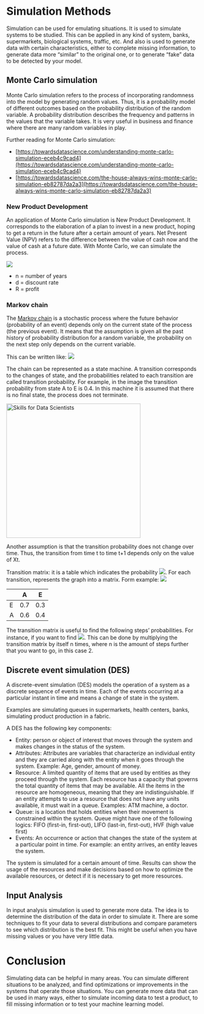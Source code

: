 
# Simulation Methods
Simulation can be used for emulating situations. It is used to simulate systems to be studied. This can be applied in any kind of system, banks, supermarkets, biological systems, traffic, etc. And also is used to generate data with certain characteristics, either to complete missing information, to generate data more “similar” to the original one, or to generate “fake” data to be detected by your model. 
## Monte Carlo simulation 

Monte Carlo simulation refers to the process of incorporating randomness into the model by generating random values. Thus, it is a probability model of different outcomes based on the probability distribution of the random variable. A probability distribution describes the frequency and patterns in the values that the variable takes. 
It is very useful in business and finance where there are many random variables in play. 

Further reading for Monte Carlo simulation:       
- [https://towardsdatascience.com/understanding-monte-carlo-simulation-eceb4c9cad4](https://towardsdatascience.com/understanding-monte-carlo-simulation-eceb4c9cad4)         
- [https://towardsdatascience.com/the-house-always-wins-monte-carlo-simulation-eb82787da2a3](https://towardsdatascience.com/the-house-always-wins-monte-carlo-simulation-eb82787da2a3)

### New Product Development
An application of Monte Carlo simulation is New Product Development. It corresponds to the elaboration of a plan to invest in a new product, hoping to get a return in the future after a certain amount of years. Net Present Value (NPV) refers to the difference between the value of cash now and the value of cash at a future date. With Monte Carlo, we can simulate the process.  

![](https://render.githubusercontent.com/render/math?math=NPV%3D%5Cfrac%7B%5Csum%7BR_t%7D%7D%7B(1%2Bd)%5Et%7D)       

- n = number of years         
- d = discount rate        
- R = profit     

### Markov chain
The [Markov chain](http://setosa.io/ev/markov-chains/) is a stochastic process where the future behavior (probability of an event) depends only on the current state of the process (the previous event). It means that the assumption is given all the past history of probability distribution for a random variable, the probability on the next step only depends on the current variable. 

This can be written like: ![](https://render.githubusercontent.com/render/math?math=p(X_%7Bt%2B1%7D%7CX_t%2C%20X_%7Bt-1%7D%2C...%2CX_1)%20%3Dp(X_%7Bt%2B1%7D%7CX_t))

The chain can be represented as a state machine. 
A transition corresponds to the changes of state, and the probabilities related to each transition are called transition probability. For example, in the image the transition probability from state A to E is 0.4. In this machine it is assumed that there is no final state, the process does not terminate.

<img src="https://upload.wikimedia.org/wikipedia/commons/thumb/2/2b/Markovkate_01.svg/1126px-Markovkate_01.svg.png"
     alt="Skills for Data Scientists"
     width="350" height="350"
     align="middle"/>

Another assumption is that the transition probability does not change over time. Thus, the transition from time t to time t+1 depends only on the value of Xt.

Transition matrix: it is a table which indicates the probability ![](https://render.githubusercontent.com/render/math?math=p(X_%7Bt%2B1%7D%7CX_t)). For each transition, represents the graph into a matrix. Form example: ![](https://render.githubusercontent.com/render/math?math=p(X_%7Bt%2B1%7D%3DA%7CX_t%3DE)%3D0.7)


|    | A    | E    | 
|--- |------|------|
| E  | 0.7  |0.3   |
|  A | 0.6  | 0.4  |  

The transition matrix is useful to find the following steps’ probabilities. For instance, if you want to find ![](https://render.githubusercontent.com/render/math?math=p(X_%7Bt%2B2%7D%3DA%7CX_t%3DE)). This can be done by multiplying the transition matrix by itself n times, where n is the amount of steps further that you want to go, in this case 2. 

## Discrete event simulation (DES)  
A discrete-event simulation (DES) models the operation of a system as a discrete sequence of events in time. Each of the events occurring at a particular instant in time and means a change of state in the system.

Examples are simulating queues in supermarkets, health centers, banks, simulating product production in a fabric. 

A DES has the following key components:     

- Entity: person or object of interest that moves through the system and makes changes in the status of the system.
- Attributes: Attributes are variables that characterize an individual entity and they are carried along with the entity when it goes through the system. Example: Age, gender, amount of money.
- Resource: A limited quantity of items that are used by entities as they proceed through the system. Each resource has a capacity that governs the total quantity of items that may be available. All the items in the resource are homogeneous, meaning that they are indistinguishable. If an entity attempts to use a resource that does not have any units available, it must wait in a queue. Examples: ATM machine, a doctor. 
- Queue: is a location that holds entities when their movement is constrained within the system. Queue might have one of the following logics: FIFO (first-in, first-out), LIFO (last-in, first-out), HVF (high value first)
- Events: An occurrence or action that changes the state of the system at a particular point in time. For example: an entity arrives, an entity leaves the system.        

The system is simulated for a certain amount of time. Results can show the usage of the resources and make decisions based on how to optimize the available resources, or detect if it is necessary to get more resources.

## Input Analysis
In input analysis simulation is used to generate more data. The idea is to determine the distribution of the data in order to simulate it.  There are some techniques to fit your data to several distributions and compare parameters to see which distribution is the best fit. 
This might be useful when you have missing values or you have very little data. 

# Conclusion 
Simulating data can be helpful in many areas. You can simulate different situations to be analyzed, and find optimizations or improvements in the systems that operate those situations.
You can generate more data that can be used in many ways, either to simulate incoming data to test a product, to fill missing information or to test your machine learning model. 




